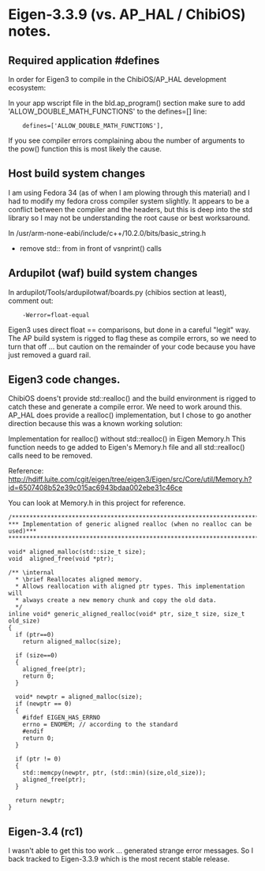 # Eigen-3.3.9 (vs. AP_HAL / ChibiOS) notes.

## Required application #defines

In order for Eigen3 to compile in the ChibiOS/AP_HAL development ecosystem:

In your app wscript file in the bld.ap_program() section make sure
to add 'ALLOW_DOUBLE_MATH_FUNCTIONS' to the defines=[] line:

```
    defines=['ALLOW_DOUBLE_MATH_FUNCTIONS'],
```

If you see compiler errors complaining abou the number of arguments to
the pow() function this is most likely the cause.


## Host build system changes

I am using Fedora 34 (as of when I am plowing through this material)
and I had to modify my fedora cross compiler system slightly.  It
appears to be a conflict between the compiler and the headers, but
this is deep into the std library so I may not be understanding the
root cause or best worksaround.

  In /usr/arm-none-eabi/include/c++/10.2.0/bits/basic_string.h
  - remove std:: from in front of vsnprint() calls


## Ardupilot (waf) build system changes

In ardupilot/Tools/ardupilotwaf/boards.py (chibios section at least),
comment out:

```
    -Werror=float-equal
```

Eigen3 uses direct float == comparisons, but done in a careful "legit"
way.  The AP build system is rigged to flag these as compile errors,
so we need to turn that off ... but caution on the remainder of your
code because you have just removed a guard rail.


## Eigen3 code changes.

ChibiOS doens't provide std::realloc() and the build environment is
rigged to catch these and generate a compile error.  We need to work
around this.  AP_HAL does provide a realloc() implementation, but I
chose to go another direction because this was a known working
solution:

Implementation for realloc() without std::realloc() in Eigen Memory.h
This function needs to ge added to Eigen's Memory.h file and all
std::realloc() calls need to be removed.

Reference: http://hdiff.luite.com/cgit/eigen/tree/eigen3/Eigen/src/Core/util/Memory.h?id=6507408b52e39c015ac6943bdaa002ebe31c46ce

You can look at Memory.h in this project for reference.

```
/*****************************************************************************
*** Implementation of generic aligned realloc (when no realloc can be used)***
*****************************************************************************/

void* aligned_malloc(std::size_t size);
void  aligned_free(void *ptr);

/** \internal
  * \brief Reallocates aligned memory.
  * Allows reallocation with aligned ptr types. This implementation will
  * always create a new memory chunk and copy the old data.
  */
inline void* generic_aligned_realloc(void* ptr, size_t size, size_t old_size)
{
  if (ptr==0)
    return aligned_malloc(size);

  if (size==0)
  {
    aligned_free(ptr);
    return 0;
  }

  void* newptr = aligned_malloc(size);
  if (newptr == 0)
  {
    #ifdef EIGEN_HAS_ERRNO
    errno = ENOMEM; // according to the standard
    #endif
    return 0;
  }

  if (ptr != 0)
  {
    std::memcpy(newptr, ptr, (std::min)(size,old_size));
    aligned_free(ptr);
  }

  return newptr;
}
```


## Eigen-3.4 (rc1)

I wasn't able to get this too work ... generated strange error
messages.  So I back tracked to Eigen-3.3.9 which is the most recent
stable release.